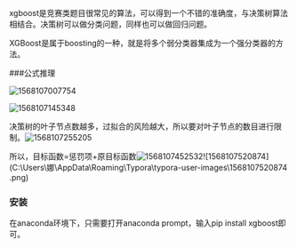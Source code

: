 xgboost是竞赛类题目很常见的算法，可以得到一个不错的准确度，与决策树算法相结合。决策树可以做分类问题，同样也可以做回归问题。

XGBoost是属于boosting的一种，就是将多个弱分类器集成为一个强分类器的方法。

###公式推理

![1568107007754](C:\Users\娜\AppData\Roaming\Typora\typora-user-images\1568107007754.png)

![1568107145348](C:\Users\娜\AppData\Roaming\Typora\typora-user-images\1568107145348.png)

决策树的叶子节点数越多，过拟合的风险越大，所以要对叶子节点的数目进行限制。![1568107255205](C:\Users\娜\AppData\Roaming\Typora\typora-user-images\1568107255205.png)

所以，目标函数=惩罚项+原目标函数![1568107452532](C:\Users\娜\AppData\Roaming\Typora\typora-user-images\1568107452532.png)![1568107520874](C:\Users\娜\AppData\Roaming\Typora\typora-user-images\1568107520874 .png)

### 安装

在anaconda环境下，只需要打开anaconda prompt，输入pip install xgboost即可。
